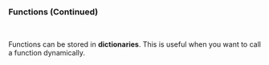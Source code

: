 ### Functions (Continued)

<br />

Functions can be stored in **dictionaries**. This is useful when you want to call a function dynamically.
